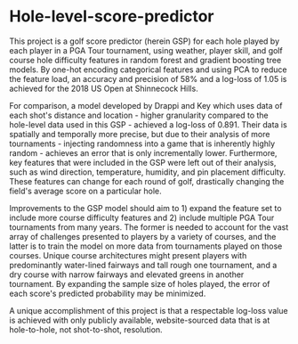 # Hole-level-score-predictor

This project is a golf score predictor (herein GSP) for each hole played by each player in a PGA Tour tournament, using weather, player skill, and golf course hole difficulty features in random forest and gradient boosting tree models. By one-hot encoding categorical features and using PCA to reduce the feature load, an accuracy and precision of 58% and a log-loss of 1.05 is achieved for the 2018 US Open at Shinnecock Hills.

For comparison, a model developed by Drappi and Key which uses data of each shot's distance and location - higher granularity compared to the hole-level data used in this GSP - achieved a log-loss of 0.891. Their data is spatially and temporally more precise, but due to their analysis of more tournaments - injecting randomness into a game that is inherently highly random - achieves an error that is only incrementally lower. Furthermore, key features that were included in the GSP were left out of their analysis, such as wind direction, temperature, humidity, and pin placement difficulty. These features can change for each round of golf, drastically changing the field's average score on a particular hole.

Improvements to the GSP model should aim to 1) expand the feature set to include more course difficulty features and 2) include multiple PGA Tour tournaments from many years. The former is needed to account for the vast array of challenges presented to players by a variety of courses, and the latter is to train the model on more data from tournaments played on those courses. Unique course architectures might present players with predominantly water-lined fairways and tall rough one tournament, and a dry course with narrow fairways and elevated greens in another tournament. By expanding the sample size of holes played, the error of each score's predicted probability may be minimized.

A unique accomplishment of this project is that a respectable log-loss value is achieved with only publicly available, website-sourced data that is at hole-to-hole, not shot-to-shot, resolution.
